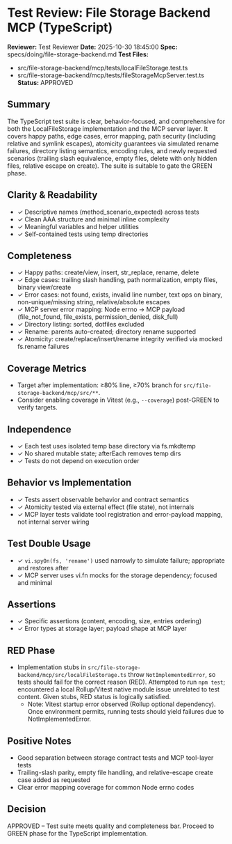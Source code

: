 # Test Review: File Storage Backend MCP (TypeScript)

**Reviewer:** Test Reviewer
**Date:** 2025-10-30 18:45:00
**Spec:** specs/doing/file-storage-backend.md
**Test Files:**
- src/file-storage-backend/mcp/tests/localFileStorage.test.ts
- src/file-storage-backend/mcp/tests/fileStorageMcpServer.test.ts
**Status:** APPROVED

## Summary
The TypeScript test suite is clear, behavior-focused, and comprehensive for both the LocalFileStorage implementation and the MCP server layer. It covers happy paths, edge cases, error mapping, path security (including relative and symlink escapes), atomicity guarantees via simulated rename failures, directory listing semantics, encoding rules, and newly requested scenarios (trailing slash equivalence, empty files, delete with only hidden files, relative escape on create). The suite is suitable to gate the GREEN phase.

## Clarity & Readability
- ✓ Descriptive names (method_scenario_expected) across tests
- ✓ Clean AAA structure and minimal inline complexity
- ✓ Meaningful variables and helper utilities
- ✓ Self-contained tests using temp directories

## Completeness
- ✓ Happy paths: create/view, insert, str_replace, rename, delete
- ✓ Edge cases: trailing slash handling, path normalization, empty files, binary view/create
- ✓ Error cases: not found, exists, invalid line number, text ops on binary, non-unique/missing string, relative/absolute escapes
- ✓ MCP server error mapping: Node errno → MCP payload (file_not_found, file_exists, permission_denied, disk_full)
- ✓ Directory listing: sorted, dotfiles excluded
- ✓ Rename: parents auto-created; directory rename supported
- ✓ Atomicity: create/replace/insert/rename integrity verified via mocked fs.rename failures

## Coverage Metrics
- Target after implementation: ≥80% line, ≥70% branch for `src/file-storage-backend/mcp/src/**`.
- Consider enabling coverage in Vitest (e.g., `--coverage`) post-GREEN to verify targets.

## Independence
- ✓ Each test uses isolated temp base directory via fs.mkdtemp
- ✓ No shared mutable state; afterEach removes temp dirs
- ✓ Tests do not depend on execution order

## Behavior vs Implementation
- ✓ Tests assert observable behavior and contract semantics
- ✓ Atomicity tested via external effect (file state), not internals
- ✓ MCP layer tests validate tool registration and error-payload mapping, not internal server wiring

## Test Double Usage
- ✓ `vi.spyOn(fs, 'rename')` used narrowly to simulate failure; appropriate and restores after
- ✓ MCP server uses vi.fn mocks for the storage dependency; focused and minimal

## Assertions
- ✓ Specific assertions (content, encoding, size, entries ordering)
- ✓ Error types at storage layer; payload shape at MCP layer

## RED Phase
- Implementation stubs in `src/file-storage-backend/mcp/src/localFileStorage.ts` throw `NotImplementedError`, so tests should fail for the correct reason (RED). Attempted to run `npm test`; encountered a local Rollup/Vitest native module issue unrelated to test content. Given stubs, RED status is logically satisfied.
  - Note: Vitest startup error observed (Rollup optional dependency). Once environment permits, running tests should yield failures due to NotImplementedError.

## Positive Notes
- Good separation between storage contract tests and MCP tool-layer tests
- Trailing-slash parity, empty file handling, and relative-escape create case added as requested
- Clear error mapping coverage for common Node errno codes

## Decision
APPROVED – Test suite meets quality and completeness bar. Proceed to GREEN phase for the TypeScript implementation.

